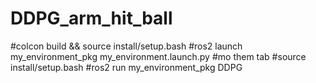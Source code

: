 # DDPG_arm_hit_ball
#colcon build && source install/setup.bash
#ros2 launch my_environment_pkg my_environment.launch.py
#mo them tab
#source install/setup.bash
#ros2 run my_environment_pkg DDPG 
